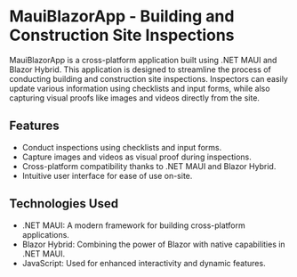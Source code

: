 # MauiBlazorApp - Building and Construction Site Inspections

MauiBlazorApp is a cross-platform application built using .NET MAUI and Blazor Hybrid. This application is designed to streamline the process of conducting building and construction site inspections. Inspectors can easily update various information using checklists and input forms, while also capturing visual proofs like images and videos directly from the site.

## Features

- Conduct inspections using checklists and input forms.
- Capture images and videos as visual proof during inspections.
- Cross-platform compatibility thanks to .NET MAUI and Blazor Hybrid.
- Intuitive user interface for ease of use on-site.

## Technologies Used

- .NET MAUI: A modern framework for building cross-platform applications.
- Blazor Hybrid: Combining the power of Blazor with native capabilities in .NET MAUI.
- JavaScript: Used for enhanced interactivity and dynamic features.
